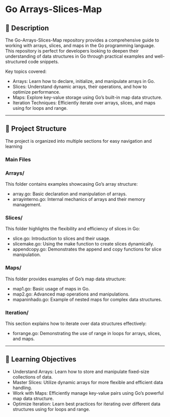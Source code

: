# Go Arrays-Slices-Map

## 📘 Description
The Go-Arrays-Slices-Map repository provides a comprehensive guide to working with arrays, slices, and maps in the Go programming language. This repository is perfect for developers looking to deepen their understanding of data structures in Go through practical examples and well-structured code snippets.

Key topics covered:

- Arrays: Learn how to declare, initialize, and manipulate arrays in Go.
- Slices: Understand dynamic arrays, their operations, and how to optimize performance.
- Maps: Explore key-value storage using Go’s built-in map data structure.
- Iteration Techniques: Efficiently iterate over arrays, slices, and maps using for loops and range.

---

## 📂 Project Structure
The project is organized into multiple sections for easy navigation and learning

### **Main Files**
### Arrays/
This folder contains examples showcasing Go’s array structure:

- array.go: Basic declaration and manipulation of arrays.
- arrayinterno.go: Internal mechanics of arrays and their memory management.

### Slices/
This folder highlights the flexibility and efficiency of slices in Go:

- slice.go: Introduction to slices and their usage.
- slicemake.go: Using the make function to create slices dynamically.
- appendcopy.go: Demonstrates the append and copy functions for slice manipulation.

### Maps/
This folder provides examples of Go’s map data structure:

- map1.go: Basic usage of maps in Go.
- map2.go: Advanced map operations and manipulations.
- mapaninhado.go: Example of nested maps for complex data structures.

### Iteration/
This section explains how to iterate over data structures effectively:

- forrange.go: Demonstrating the use of range in loops for arrays, slices, and maps.

---

## 🎯 Learning Objectives
- Understand Arrays: Learn how to store and manipulate fixed-size collections of data.
- Master Slices: Utilize dynamic arrays for more flexible and efficient data handling.
- Work with Maps: Efficiently manage key-value pairs using Go’s powerful map data structure.
- Optimize Iteration: Learn best practices for iterating over different data structures using for loops and range.
